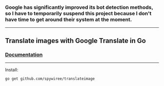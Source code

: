 ### Google has significantly improved its bot detection methods, so I have to temporarily suspend this project because I don't have time to get around their system at the moment.
---

## Translate images with Google Translate in Go

### [Documentation](https://pkg.go.dev/github.com/spywiree/translateimage)

---
Install:
```
go get github.com/spywiree/translateimage
```

